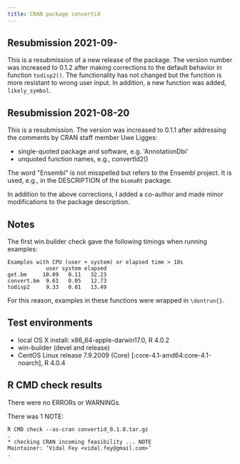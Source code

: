 ```yaml
---
title: CRAN package convertid
---
```


## Resubmission 2021-09-
This is a resubmission of a new release of the package. The version number was increased to 0.1.2 after making corrections to the default behavior in function `todisp2()`. The functionality has not changed but the function is more resistant to wrong user input. In addition, a new function was added, `likely_symbol`.

## Resubmission 2021-08-20
This is a resubmission. The version was increased to 0.1.1 after addressing the comments by CRAN staff member Uwe Ligges:

* single-quoted package and software, e.g. 'AnnotationDbi'
* unquoted function names, e.g., convertId2()

The word "Ensembl" is not misspelled but refers to the Ensembl project. It is used, e.g., in the DESCRIPTION of the `biomaRt` package.

In addition to the above corrections, I added a co-author and made minor modifications to the package description.

## Notes
The first win.builder check gave the following timings when running examples:  

```
Examples with CPU (user + system) or elapsed time > 10s
            user system elapsed
get.bm     10.09   0.11   32.23
convert.bm  9.61   0.05   12.73
todisp2     9.33   0.01   13.49
```

For this reason, examples in these functions were wrapped in `\dontrun{}`.

## Test environments
* local OS X install: x86_64-apple-darwin17.0, R 4.0.2
* win-builder (devel and release)
* CentOS Linux release 7.9.2009 (Core) [:core-4.1-amd64:core-4.1-noarch], R 4.0.4

## R CMD check results
There were no ERRORs or WARNINGs.

There was 1 NOTE:

```
R CMD check --as-cran convertid_0.1.0.tar.gz
.
* checking CRAN incoming feasibility ... NOTE     
Maintainer: ‘Vidal Fey <vidal.fey@gmail.com>’
.
```
